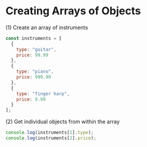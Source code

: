 # Creating Arrays of Objects

(1) Create an array of instruments

```javascript
const instruments = [
  {
    type: "guitar",
    price: 99.99
  },
  {
    type: "piano",
    price: 999.99
  },
  {
    type: "finger harp",
    price: 9.99
  }
];
```

(2) Get individual objects from within the array

```javascript
console.log(instruments[1].type);
console.log(instruments[2].price);
```
